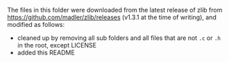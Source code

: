 The files in this folder were downloaded from the latest release of zlib from https://github.com/madler/zlib/releases (v1.3.1 at the time of writing), and modified as follows:

- cleaned up by removing all sub folders and all files that are not `.c` or `.h` in the root, except LICENSE
- added this README
